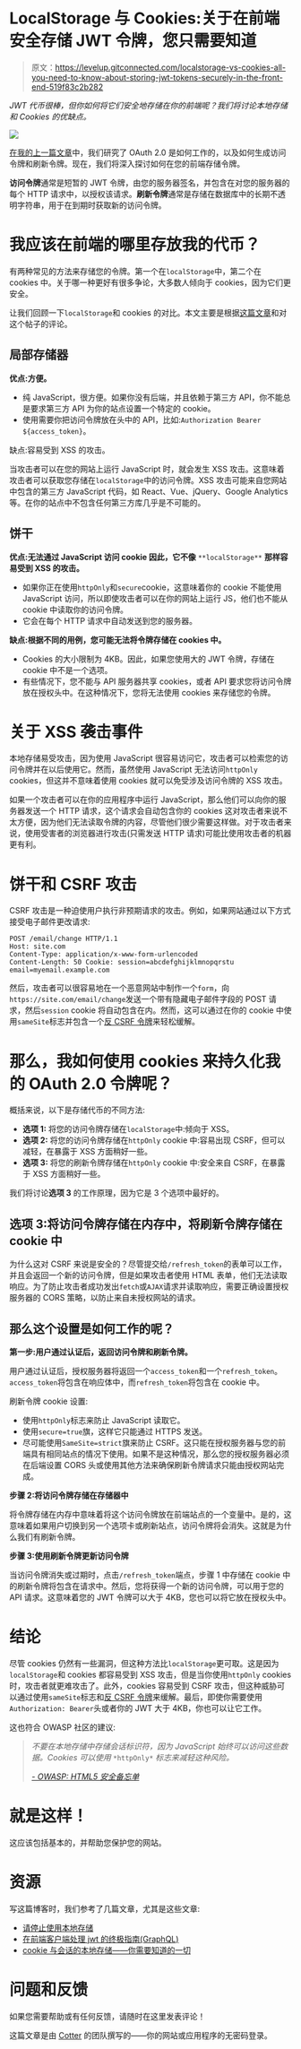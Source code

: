 # LocalStorage 与 Cookies:关于在前端安全存储 JWT 令牌，您只需要知道

> 原文：<https://levelup.gitconnected.com/localstorage-vs-cookies-all-you-need-to-know-about-storing-jwt-tokens-securely-in-the-front-end-519f83c2b282>

*JWT 代币很棒，但你如何将它们安全地存储在你的前端呢？我们将讨论本地存储和 Cookies 的优缺点。*

![](img/31452fe51005159d381f520096d08d18.png)

[在我的上一篇文章](https://blog.cotter.app/what-on-earth-is-oauth-super-simple-intro-to-oauth-20-access-tokens-and-how-to-implement-it-in-your-site/)中，我们研究了 OAuth 2.0 是如何工作的，以及如何生成访问令牌和刷新令牌。现在，我们将深入探讨如何在您的前端存储令牌。

**访问令牌**通常是短暂的 JWT 令牌，由您的服务器签名，并包含在对您的服务器的每个 HTTP 请求中，以授权该请求。**刷新令牌**通常是存储在数据库中的长期不透明字符串，用于在到期时获取新的访问令牌。

# 我应该在前端的哪里存放我的代币？

有两种常见的方法来存储您的令牌。第一个在`localStorage`中，第二个在 cookies 中。关于哪一种更好有很多争论，大多数人倾向于 cookies，因为它们更安全。

让我们回顾一下`localStorage`和 cookies 的对比。本文主要是根据[这篇文章](https://dev.to/rdegges/please-stop-using-local-storage-1i04)和对这个帖子的评论。

## 局部存储器

**优点:方便。**

*   纯 JavaScript，很方便。如果你没有后端，并且依赖于第三方 API，你不能总是要求第三方 API 为你的站点设置一个特定的 cookie。
*   使用需要你把访问令牌放在头中的 API，比如:`Authorization Bearer ${access_token}`。

缺点:容易受到 XSS 的攻击。

当攻击者可以在您的网站上运行 JavaScript 时，就会发生 XSS 攻击。这意味着攻击者可以获取您存储在`localStorage`中的访问令牌。XSS 攻击可能来自您网站中包含的第三方 JavaScript 代码，如 React、Vue、jQuery、Google Analytics 等。在你的站点中不包含任何第三方库几乎是不可能的。

## 饼干

**优点:无法通过 JavaScript 访问 cookie 因此，它不像** `**localStorage**` **那样容易受到 XSS 的攻击。**

*   如果你正在使用`httpOnly`和`secure`cookie，这意味着你的 cookie 不能使用 JavaScript 访问，所以即使攻击者可以在你的网站上运行 JS，他们也不能从 cookie 中读取你的访问令牌。
*   它会在每个 HTTP 请求中自动发送到您的服务器。

**缺点:根据不同的用例，您可能无法将令牌存储在 cookies 中。**

*   Cookies 的大小限制为 4KB。因此，如果您使用大的 JWT 令牌，存储在 cookie 中不是一个选项。
*   有些情况下，您不能与 API 服务器共享 cookies，或者 API 要求您将访问令牌放在授权头中。在这种情况下，您将无法使用 cookies 来存储您的令牌。

# 关于 XSS 袭击事件

本地存储易受攻击，因为使用 JavaScript 很容易访问它，攻击者可以检索您的访问令牌并在以后使用它。然而，虽然使用 JavaScript 无法访问`httpOnly` cookies，但这并不意味着使用 cookies 就可以免受涉及访问令牌的 XSS 攻击。

如果一个攻击者可以在你的应用程序中运行 JavaScript，那么他们可以向你的服务器发送一个 HTTP 请求，这个请求会自动包含你的 cookies 这对攻击者来说不太方便，因为他们无法读取令牌的内容，尽管他们很少需要这样做。对于攻击者来说，使用受害者的浏览器进行攻击(只需发送 HTTP 请求)可能比使用攻击者的机器更有利。

# 饼干和 CSRF 攻击

CSRF 攻击是一种迫使用户执行非预期请求的攻击。例如，如果网站通过以下方式接受电子邮件更改请求:

```
POST /email/change HTTP/1.1 
Host: site.com 
Content-Type: application/x-www-form-urlencoded 
Content-Length: 50 Cookie: session=abcdefghijklmnopqrstu email=myemail.example.com
```

然后，攻击者可以很容易地在一个恶意网站中制作一个`form`，向`https://site.com/email/change`发送一个带有隐藏电子邮件字段的 POST 请求，然后`session` cookie 将自动包含在内。然而，这可以通过在你的 cookie 中使用`sameSite`标志并包含一个[反 CSRF 令牌](https://owasp.org/www-community/Anti_CRSF_Tokens_ASP-NET)来轻松缓解。

# 那么，我如何使用 cookies 来持久化我的 OAuth 2.0 令牌呢？

概括来说，以下是存储代币的不同方法:

*   **选项 1:** 将您的访问令牌存储在`localStorage`中:倾向于 XSS。
*   **选项 2:** 将您的访问令牌存储在`httpOnly` cookie 中:容易出现 CSRF，但可以减轻，在暴露于 XSS 方面稍好一些。
*   **选项 3:** 将您的刷新令牌存储在`httpOnly` cookie 中:安全来自 CSRF，在暴露于 XSS 方面稍好一些。

我们将讨论**选项 3** 的工作原理，因为它是 3 个选项中最好的。

## 选项 3:将访问令牌存储在内存中，将刷新令牌存储在 cookie 中

为什么这对 CSRF 来说是安全的？尽管提交给`/refresh_token`的表单可以工作，并且会返回一个新的访问令牌，但是如果攻击者使用 HTML 表单，他们无法读取响应。为了防止攻击者成功发出`fetch`或`AJAX`请求并读取响应，需要正确设置授权服务器的 CORS 策略，以防止来自未授权网站的请求。

## 那么这个设置是如何工作的呢？

**第一步:用户通过认证后，返回访问令牌和刷新令牌。**

用户通过认证后，授权服务器将返回一个`access_token`和一个`refresh_token`。`access_token`将包含在响应体中，而`refresh_token`将包含在 cookie 中。

刷新令牌 cookie 设置:

*   使用`httpOnly`标志来防止 JavaScript 读取它。
*   使用`secure=true`旗，这样它只能通过 HTTPS 发送。
*   尽可能使用`SameSite=strict`旗来防止 CSRF。这只能在授权服务器与您的前端具有相同站点的情况下使用。如果不是这种情况，那么您的授权服务器必须在后端设置 CORS 头或使用其他方法来确保刷新令牌请求只能由授权网站完成。

**步骤 2:将访问令牌存储在存储器中**

将令牌存储在内存中意味着将这个访问令牌放在前端站点的一个变量中。是的，这意味着如果用户切换到另一个选项卡或刷新站点，访问令牌将会消失。这就是为什么我们有刷新令牌。

**步骤 3:使用刷新令牌更新访问令牌**

当访问令牌消失或过期时，点击`/refresh_token`端点，步骤 1 中存储在 cookie 中的刷新令牌将包含在请求中。然后，您将获得一个新的访问令牌，可以用于您的 API 请求。这意味着您的 JWT 令牌可以大于 4KB，您也可以将它放在授权头中。

# 结论

尽管 cookies 仍然有一些漏洞，但这种方法比`localStorage`更可取。这是因为`localStorage`和 cookies 都容易受到 XSS 攻击，但是当你使用`httpOnly` cookies 时，攻击者就更难攻击了。此外，cookies 容易受到 CSRF 攻击，但这种威胁可以通过使用`sameSite`标志和[反 CSRF 令牌](https://owasp.org/www-community/Anti_CRSF_Tokens_ASP-NET)来缓解。最后，即使你需要使用`Authorization: Bearer`头或者你的 JWT 大于 4KB，你也可以让它工作。

这也符合 OWASP 社区的建议:

> *不要在本地存储中存储会话标识符，因为 JavaScript 始终可以访问这些数据。Cookies 可以使用* `*httpOnly*` *标志来减轻这种风险。*
> 
> [*- OWASP: HTML5 安全备忘单*](https://cheatsheetseries.owasp.org/cheatsheets/HTML5_Security_Cheat_Sheet.html)

# 就是这样！

这应该包括基本的，并帮助您保护您的网站。

# 资源

写这篇博客时，我们参考了几篇文章，尤其是这些文章:

*   [请停止使用本地存储](https://dev.to/rdegges/please-stop-using-local-storage-1i04)
*   [在前端客户端处理 jwt 的终极指南(GraphQL)](https://hasura.io/blog/best-practices-of-using-jwt-with-graphql/#jwt_persist)
*   [cookie 与会话的本地存储——你需要知道的一切](https://supertokens.io/blog/cookies-vs-localstorage-for-sessions-everything-you-need-to-know)

# 问题和反馈

如果您需要帮助或有任何反馈，请随时在这里发表评论！

这篇文章是由 [Cotter](http://cotter.app/) 的团队撰写的——你的网站或应用程序的无密码登录。